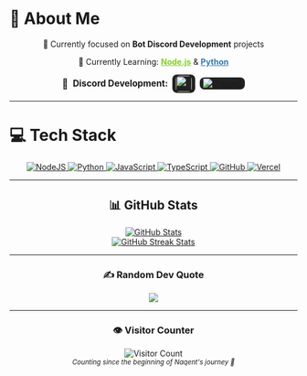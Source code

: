 # 💫 About Me
<div align="center">
  <p>
    💼 Currently focused on <b>Bot Discord Development</b> projects  
  </p>
  <p>
    🌱 Currently Learning:
    <a href="https://nodejs.org/" target="_blank" style="color:#83cd29;"><b>Node.js</b></a> & 
    <a href="https://www.python.org/" target="_blank" style="color:#3776ab;"><b>Python</b></a>
  </p>
  <p>
    <div style="display: flex; align-items: center; justify-content: center; gap: 8px; margin-bottom: 2px;">
      <span style="font-size:1.2em;">🤖</span>
      <span style="font-weight: bold; font-size:1.1em;">Discord Development:</span>
      <a href="https://discord.js.org/" target="_blank" style="display:inline-block; background:#222; border-radius:8px; padding:2px 6px;">
        <img src="https://skillicons.dev/icons?i=discordjs" alt="Discord.js" height="28" style="vertical-align:middle; border-radius:6px;"/>
      </a>
      <a href="https://discord.com/users/Naqint" target="_blank" style="display:inline-block; background:#222; border-radius:8px; padding:2px 6px;">
        <img src="https://img.shields.io/badge/Naqint%20-%20Discord-5865F2?style=for-the-badge&logo=discord&logoColor=white" alt="Discord"/>
      </a>
    </div>
  </p>
</div>

---

# 💻 Tech Stack
<div align="center">
  <a href="https://nodejs.org/" target="_blank">
    <img src="https://skillicons.dev/icons?i=nodejs" alt="NodeJS"/>
  </a>
  <a href="https://www.python.org/" target="_blank">
    <img src="https://skillicons.dev/icons?i=python" alt="Python"/>
  </a>
  <a href="https://developer.mozilla.org/en-US/docs/Web/JavaScript" target="_blank">
    <img src="https://skillicons.dev/icons?i=js" alt="JavaScript"/>
  </a>
  <a href="https://www.typescriptlang.org/" target="_blank">
    <img src="https://skillicons.dev/icons?i=ts" alt="TypeScript"/>
  </a>
  <a href="https://github.com/" target="_blank">
    <img src="https://skillicons.dev/icons?i=github" alt="GitHub"/>
  </a>
  <a href="https://vercel.com/" target="_blank">
    <img src="https://skillicons.dev/icons?i=vercel" alt="Vercel"/>
  </a>
</div>

---

<div align="center">
  <h2>📊 GitHub Stats</h2>
  <a href="https://github.com/naqent" target="_blank">
    <img src="https://github-readme-stats.vercel.app/api?username=naqent&theme=tokyonight&hide_border=false&include_all_commits=true&count_private=true&show_icons=true" alt="GitHub Stats"/>
  </a>
  <br/>
  <a href="https://github.com/naqent" target="_blank">
    <img src="https://github-readme-streak-stats.herokuapp.com/?user=naqent&theme=tokyonight&hide_border=false" alt="GitHub Streak Stats"/>
  </a>
</div>

---

<div align="center">
  <h3>✍️ Random Dev Quote</h3>
  <img src="https://quotes-github-readme.vercel.app/api?type=horizontal&theme=tokyonight"/>
</div>

---

<div align="center">
  <h3>👁️ Visitor Counter</h3>
  <img src="https://profile-counter.glitch.me/naqent/count.svg" alt="Visitor Count"/>
  <br/>
  <sub><i>Counting since the beginning of Naqent's journey 🚀</i></sub>
</div>

<!-- Generated with ❤️ for naqent -->
